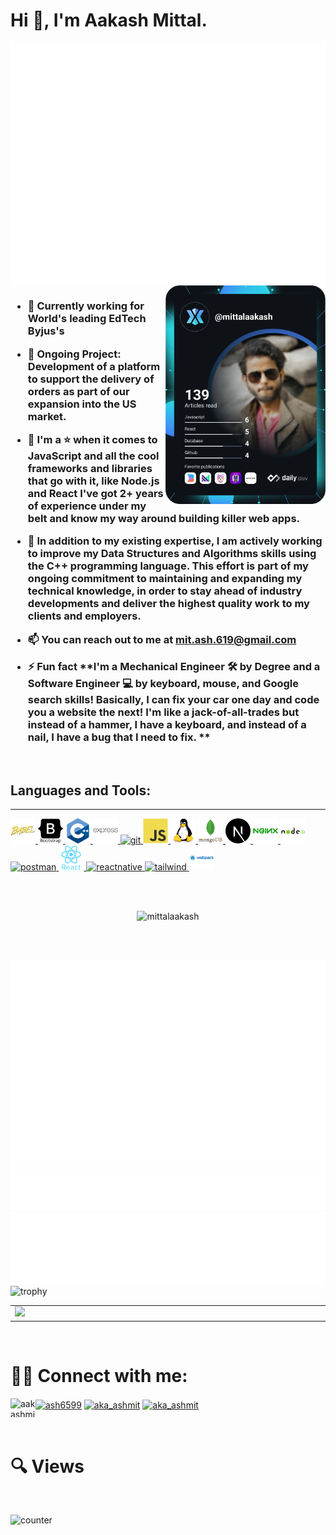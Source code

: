 <h1 align="left">Hi 👋, I'm Aakash Mittal.</h1>

![Metrics](https://raw.githubusercontent.com/mittalaakash/mittalaakash/metrics/metrics.svg)<a href="https://app.daily.dev/mittalaakash" target="_blank"><img align="right" src="https://raw.githubusercontent.com/mittalaakash/mittalaakash/devcard/devcard.svg" width="256" alt="Aakash Mittal's Dev Card"/></a>

<h3>

- 💼 Currently working for World's leading EdTech **Byjus's**

- 🔭 Ongoing Project: **Development of a platform to support the delivery of orders as part of our expansion into the US market.**

- 🥼 I'm a ⭐ when it comes to **JavaScript** and all the cool frameworks and libraries that go with it, like **Node.js** and **React** I've got 2+ years of experience under my belt and know my way around building killer web apps.

- 🌱 In addition to my existing expertise, I am actively working to improve my **Data Structures and Algorithms** skills using the **C++** programming language. This effort is part of my ongoing commitment to maintaining and expanding my technical knowledge, in order to stay ahead of industry developments and deliver the highest quality work to my clients and employers.

- 📫 You can reach out to me at **mit.ash.619@gmail.com**

- ⚡ Fun fact **I'm a Mechanical Engineer 🛠️ by Degree and a Software Engineer 💻 by keyboard, mouse, and Google search skills! Basically, I can fix your car one day and code you a website the next! I'm like a jack-of-all-trades but instead of a hammer, I have a keyboard, and instead of a nail, I have a bug that I need to fix. **
</h3>
<br>

<h2 align="left">Languages and Tools:</h2>
<hr>
<p align="left"> <a href="https://babeljs.io/" target="_blank"> <img src="https://raw.githubusercontent.com/devicons/devicon/master/icons/babel/babel-original.svg" alt="babel" width="40" height="40"/> </a>  </a> <a href="https://getbootstrap.com" target="_blank"> <img src="https://raw.githubusercontent.com/devicons/devicon/master/icons/bootstrap/bootstrap-plain-wordmark.svg" alt="bootstrap" width="40" height="40"/> </a> <a href="https://www.w3schools.com/cpp/" target="_blank"> <img src="https://raw.githubusercontent.com/devicons/devicon/master/icons/cplusplus/cplusplus-original.svg" alt="cplusplus" width="40" height="40"/> </a> <a href="https://expressjs.com" target="_blank"> <img src="https://raw.githubusercontent.com/devicons/devicon/master/icons/express/express-original-wordmark.svg" alt="express" width="40" height="40"/> </a> <a href="https://git-scm.com/" target="_blank"> <img src="https://www.vectorlogo.zone/logos/git-scm/git-scm-icon.svg" alt="git" width="40" height="40"/> </a> <a href="https://developer.mozilla.org/en-US/docs/Web/JavaScript" target="_blank"> <img src="https://raw.githubusercontent.com/devicons/devicon/master/icons/javascript/javascript-original.svg" alt="javascript" width="40" height="40"/> </a> <a href="https://www.linux.org/" target="_blank"> <img src="https://raw.githubusercontent.com/devicons/devicon/master/icons/linux/linux-original.svg" alt="linux" width="40" height="40"/> </a> <a href="https://www.mongodb.com/" target="_blank"> <img src="https://raw.githubusercontent.com/devicons/devicon/master/icons/mongodb/mongodb-original-wordmark.svg" alt="mongodb" width="40" height="40"/> </a> <a href="https://nextjs.org/" target="_blank"> <img src="https://raw.githubusercontent.com/devicons/devicon/master/icons/nextjs/nextjs-original.svg" alt="nextjs" width="40" height="40"/> </a> <a href="https://www.nginx.com" target="_blank"> <img src="https://raw.githubusercontent.com/devicons/devicon/master/icons/nginx/nginx-original.svg" alt="nginx" width="40" height="40"/> </a> <a href="https://nodejs.org" target="_blank"> <img src="https://raw.githubusercontent.com/devicons/devicon/master/icons/nodejs/nodejs-original-wordmark.svg" alt="nodejs" width="40" height="40"/> </a> <a href="https://postman.com" target="_blank"> <img src="https://www.vectorlogo.zone/logos/getpostman/getpostman-icon.svg" alt="postman" width="40" height="40"/> </a> <a href="https://reactjs.org/" target="_blank"> <img src="https://raw.githubusercontent.com/devicons/devicon/master/icons/react/react-original-wordmark.svg" alt="react" width="40" height="40"/> </a> <a href="https://reactnative.dev/" target="_blank"> <img src="https://reactnative.dev/img/header_logo.svg" alt="reactnative" width="40" height="40"/> </a> <a href="https://tailwindcss.com/" target="_blank"> <img src="https://www.vectorlogo.zone/logos/tailwindcss/tailwindcss-icon.svg" alt="tailwind" width="40" height="40"/> </a> <a href="https://webpack.js.org" target="_blank"> <img src="https://raw.githubusercontent.com/devicons/devicon/d00d0969292a6569d45b06d3f350f463a0107b0d/icons/webpack/webpack-original-wordmark.svg" alt="webpack" width="40" height="40"/> </a> </p>
<br><br>
<p align="center"><img  src="https://github-readme-streak-stats.herokuapp.com/?user=mittalaakash&theme=black-ice&hide_border=true&stroke=0000&background=060A0CD0" alt="mittalaakash" /></p>
<br><br>
<p align='center'>

![Graph](https://raw.githubusercontent.com/mittalaakash/mittalaakash/metrics/calendar.svg)
![Most used languages](https://raw.githubusercontent.com/mittalaakash/mittalaakash/metrics/languages.svg)
![Achievements](https://raw.githubusercontent.com/mittalaakash/mittalaakash/metrics/achievements.svg)
![trophy](https://github-profile-trophy.vercel.app/?username=char-al&no-bg=true&no-frame=true&column=4&theme=algolia)

</p>
<table width="2000">
<tr>
<td width="2000"><img src="https://github-trophies.vercel.app/?username=Coordinate-Cat&rank=SECRET,SSS,SS,S,AAA,AA&row=2&column=9&theme=gruvbox"></td>
</tr>
</table>

<br>

# 🤙🏻 Connect with me:

<p align="left">
<a href="https://linkedin.com/in/aakashmittaldev" target="blank"><img align="left" src="https://raw.githubusercontent.com/rahuldkjain/github-profile-readme-generator/master/src/images/icons/Social/linked-in-alt.svg" alt="aakashmittaldev" height="30" width="40" /></a>
<a href="https://fb.com/ash6599" target="blank"><img align="center" src="https://raw.githubusercontent.com/rahuldkjain/github-profile-readme-generator/master/src/images/icons/Social/facebook.svg" alt="ash6599" height="30" width="40" /></a>
<a href="https://instagram.com/aka_ashmit" target="blank"><img align="center" src="https://raw.githubusercontent.com/rahuldkjain/github-profile-readme-generator/master/src/images/icons/Social/instagram.svg" alt="aka_ashmit" height="30" width="40" /></a>
<a href="https://www.codechef.com/users/aka_ashmit" target="blank"><img align="center" src="https://cdn.jsdelivr.net/npm/simple-icons@3.1.0/icons/codechef.svg" alt="aka_ashmit" height="30" width="40" /></a>
</p>

<br>
<div>

# 🔍 Views

<br>

![counter](https://komarev.com/ghpvc/?username=mittalaakash&style=plastic)

</div>
